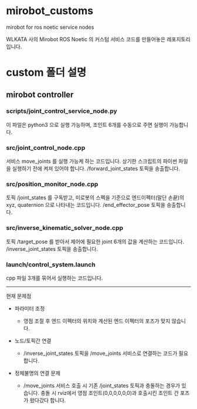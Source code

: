 # mirobot_customs
mirobot for ros noetic service nodes

WLKATA 사의 Mirobot ROS Noetic 의 커스텀 서비스 코드를 만들어놓은 레포지토리입니다.

# custom 폴더 설명

## mirobot controller
### scripts/joint_control_service_node.py
이 파일은 python3 으로 실행 가능하며, 조인트 6개를 수동으로 주면 실행이 가능합니다.
### src/joint_control_node.cpp
서비스 move_joints 를 실행 가능케 하는 코드입니다. 상기한 스크립트의 파이썬 파일을 실행하기 전에 켜져 있어야 합니다. /forward_joint_states 토픽을 송출합니다.
### src/position_monitor_node.cpp
토픽 /joint_states 를 구독받고, 미로봇의 스펙을 기준으로 엔드이펙터(말단 손끝)의 xyz, quaternion 으로 나타내는 코드입니다. /end_effector_pose 토픽을 송출합니다.
### src/inverse_kinematic_solver_node.cpp
토픽 /target_pose 를 받아서 제어에 필요한 joint 6개의 값을 계산하는 코드입니다. /inverse_joint_states 토픽을 송출합니다.
### launch/control_system.launch
cpp 파일 3개를 묶어서 실행하는 코드입니다.

---
현재 문제점

- 파라미터 조정

  - 영점 조절 후 엔드 이펙터의 위치와 계산된 엔드 이펙터의 포즈가 맞지 않습니다.

- 노드/토픽간 연결
  
  - /inverse_joint_states 토픽을 /move_joints 서비스로 연결하는 코드가 필요합니다.

- 정체불명의 연결 문제
  
  - /move_joints 서비스 호출 시 기존 /joint_states 토픽과 충돌하는 경우가 있습니다. 충돌 시 rviz에서 영점 조인트(0,0,0,0,0,0)과 호출시킨 조인트 간 포즈가 왔다갔다 합니다.
